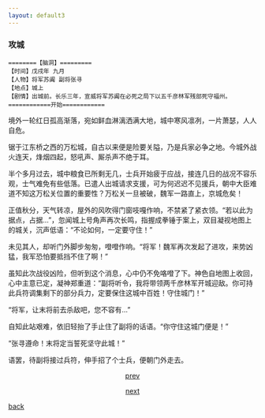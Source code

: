 ```yaml
---
layout: default3
---
```




### 攻城

```
========【脑洞】=========
【时间】戊戌年 九月
【人物】将军苏阗 副将张寻
【地点】城上
【剧情】出城前。长乐三年，宣威将军苏阗在必死之局下以五千彦林军残部死守福州。
============开始============
```

境外一轮红日孤高渐落，宛如鲜血淋漓洒满大地，城中寒风凛冽，一片萧瑟，人人自危。

锯于江东桥之西的万松城，自古以来便是险要关隘，乃是兵家必争之地。今城外战火连天，烽烟四起，怒吼声、厮杀声不绝于耳。

半个多月过去，城中粮食已所剩无几，士兵开始疲于应战，接连几日的战况不容乐观，士气难免有些低落。已遣人出城请求支援，可为何迟迟不见援兵，朝中大臣难道不知这万松关位置的重要性？万松关一旦被破，魏军一路直上，京城危矣！

正值秋分，天气转凉，屋外的风吹得门窗吱嘎作响，不禁紧了紧衣领。“若以此为据点，占据...”，忽闻城上号角声再次长鸣，指握成拳锤于案上，双目凝视地图上的城关，沉声低语：“不论如何，一定要守住！”

未见其人，却听门外脚步匆匆，噔噔作响。“将军！魏军再次发起了进攻，来势凶猛，我军恐怕要抵挡不住了啊！”

虽知此次战役凶险，但听到这个消息，心中仍不免咯噔了下。神色自地图上收回，心中主意已定，凝神郑重道：“副将听令，我将带领两千彦林军开城迎敌。你可持此兵符调集剩下的部分兵力，定要保住这城中百姓！守住城门！”

“将军，让末将前去杀敌吧，您不容有...”

自知此站艰难，依旧轻抬了手止住了副将的话语。“你守住这城门便是！”

“张寻遵命！末将定当誓死坚守此城！”

语罢，待副将接过兵符，伸手招了个士兵，便朝门外走去。


<p style="text-align:center"><a href="./zx-ct.html">prev</a></p>

<p style="text-align:center"><a href="./pd.html">next</a></p>

[back](./my-page.html)



